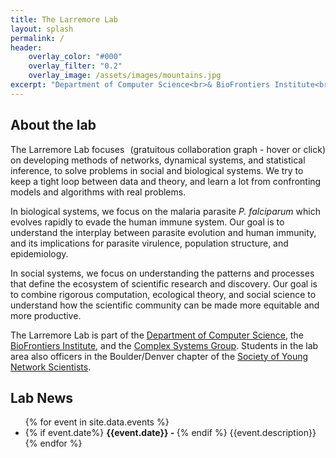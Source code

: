 ```yaml
---
title: The Larremore Lab
layout: splash
permalink: /
header:
    overlay_color: "#000"
    overlay_filter: "0.2"
    overlay_image: /assets/images/mountains.jpg
excerpt: "Department of Computer Science<br>& BioFrontiers Institute<br>University of Colorado Boulder."
---
```


<div>
<h2>About the lab</h2>
  <div style="float: right;"> 
    <div id="chart"></div>
    <div id="chartInfo">(gratuitous collaboration graph - hover or click)</div>
  </div>
  
  <div>
  <p>The Larremore Lab focuses on developing methods of networks, dynamical systems, and statistical inference, to solve problems in social and biological systems. We try to keep a tight loop between data and theory, and learn a lot from confronting models and algorithms with real problems.</p>

  <p>In biological systems, we focus on the malaria parasite <em>P. falciparum</em> which evolves rapidly to evade the human immune system. Our goal is to understand the interplay between parasite evolution and human immunity, and its implications for parasite virulence, population structure, and epidemiology. </p>

  <p>In social systems, we focus on understanding the  patterns and processes that define the ecosystem of scientific research and discovery. Our goal is to combine rigorous computation, ecological theory, and social science to understand how the scientific community can be made more equitable and more productive.</p>

  The Larremore Lab is part of the <a href="https://www.colorado.edu/cs/">Department of Computer Science</a>, the <a href="https://www.colorado.edu/biofrontiers/">BioFrontiers Institute</a>, and the <a href="https://www.colorado.edu/cs/research/complex-systems">Complex Systems Group</a>. Students in the lab area also officers in the Boulder/Denver chapter of the <a href="https://twitter.com/official_SYNS">Society of Young Network Scientists</a>. 
  </div>
</div>

<div>
<h2>Lab News</h2>
<ul>
  {% for event in site.data.events %}
  <li>
    {% if event.date%}
      <b>{{event.date}} - </b>
    {% endif %}
    {{event.description}}
  </li>
  {% endfor %}
</ul>
</div>

<script src="{{ base.url | prepend: site.url }}/assets/js/lib/d3.min.js"></script>
<script src="{{ base.url | prepend: site.url }}/assets/js/lib/jquery.min.js"></script>
<script src="{{ base.url | prepend: site.url }}/assets/js/lib/jquery-ui.min.js"></script>
<script src="{{ base.url | prepend: site.url }}/assets/js/collaboration/index.json"></script>
<script src="{{ base.url | prepend: site.url }}/assets/js/collaboration/myFunctions.js"></script>
<script src="{{ base.url | prepend: site.url }}/assets/js/collaboration/index.js"></script>
